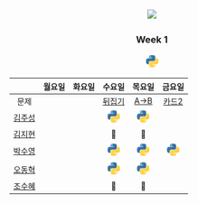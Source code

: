 <div align="center">
  <h3><img src="https://user-images.githubusercontent.com/46666296/133788774-1bba4108-db05-4d35-88ac-e355f29040a0.png"></h3>

  ### <center>**Week 1**</center>
  <!--Python-->
  <img src="https://raw.githubusercontent.com/vscode-icons/vscode-icons/master/icons/file_type_python.svg" height="25"/>
  
  <!--문제를 풀었으면 위의 아이콘을 복사해서 붙여넣기-->
  <!--링크 삽입할 때 Forked Repo(개인 저장소)가 아닌 Remote Repo(원본 저장소) 주소를 붙여넣을 것-->
  ||월요일|화요일|수요일|목요일|금요일|
  |:---------------:|:---------------:|:---------------:|:---------------:|:---------------:|:---------------:|
  |문제|||[뒤집기](https://www.acmicpc.net/problem/1439)|[A->B](https://www.acmicpc.net/problem/16953)|[카드2](https://www.acmicpc.net/problem/2164)|
  |[김주성](https://github.com/kjs2109)|||[<img src="https://raw.githubusercontent.com/vscode-icons/vscode-icons/master/icons/file_type_python.svg" height="25"/>](./BOJ1439_김주성.py)|[<img src="https://raw.githubusercontent.com/vscode-icons/vscode-icons/master/icons/file_type_python.svg" height="25"/>](./BOJ16953_김주성.py)|
  |[김지현](https://github.com/codehyunn)||| 🧠 | 🧠 |
  |[박수영](https://github.com/nstalways)|||[<img src="https://raw.githubusercontent.com/vscode-icons/vscode-icons/master/icons/file_type_python.svg" height="25"/>](./BOJ1439_박수영.py)|[<img src="https://raw.githubusercontent.com/vscode-icons/vscode-icons/master/icons/file_type_python.svg" height="25"/>](./BOJ16953_박수영.py)|[<img src="https://raw.githubusercontent.com/vscode-icons/vscode-icons/master/icons/file_type_python.svg" height="25"/>](./BOJ2164_박수영.py)|
  |[오동혁](https://github.com/97DongHyeokOH)|||[<img src="https://raw.githubusercontent.com/vscode-icons/vscode-icons/master/icons/file_type_python.svg" height="25"/>](./BOJ1439_오동혁.py)|[<img src="https://raw.githubusercontent.com/vscode-icons/vscode-icons/master/icons/file_type_python.svg" height="25"/>](./BOJ16953_오동혁.py)|
  |[조수혜](https://github.com/suhyehye)||| 🧠 | 🧠 |
</div>
